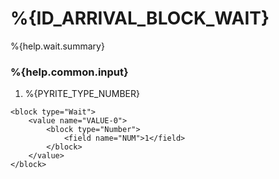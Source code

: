 # %{ID_ARRIVAL_BLOCK_WAIT}

%{help.wait.summary}

### %{help.common.input}

1. %{PYRITE_TYPE_NUMBER}

```
<block type="Wait">
    <value name="VALUE-0">
        <block type="Number">
            <field name="NUM">1</field>
        </block>
    </value>
</block>
```
